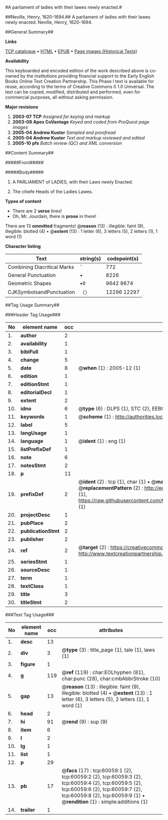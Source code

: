 #A parliament of ladies with their lawes newly enacted.#

##Neville, Henry, 1620-1694.##
A parliament of ladies with their lawes newly enacted.
Neville, Henry, 1620-1694.

##General Summary##

**Links**

[TCP catalogue](http://www.ota.ox.ac.uk/tcp/)  • 
[HTML](http://tei.it.ox.ac.uk/tcp/Texts-HTML/free/A52/A52854.html)  • 
[EPUB](http://tei.it.ox.ac.uk/tcp/Texts-EPUB/free/A52/A52854.epub) • 
[Page images (Historical Texts)](https://data.historicaltexts.jisc.ac.uk/view?pubId=eebo-12353866e&pageId=eebo-12353866e-60059-1)

**Availability**

This keyboarded and encoded edition of the
	       work described above is co-owned by the institutions
	       providing financial support to the Early English Books
	       Online Text Creation Partnership. This Phase I text is
	       available for reuse, according to the terms of Creative
	       Commons 0 1.0 Universal. The text can be copied,
	       modified, distributed and performed, even for
	       commercial purposes, all without asking permission.

**Major revisions**

1. __2003-07__ __TCP__ *Assigned for keying and markup*
1. __2003-08__ __Apex CoVantage__ *Keyed and coded from ProQuest page images*
1. __2005-04__ __Andrew Kuster__ *Sampled and proofread*
1. __2005-04__ __Andrew Kuster__ *Text and markup reviewed and edited*
1. __2005-10__ __pfs__ *Batch review (QC) and XML conversion*

##Content Summary##

#####Front#####

#####Body#####

1. A PARLIAMENT of LADIES, with their Laws newly Enacted.

1. The chiefe Heads of the Ladies Lawes.

**Types of content**

  * There are 2 **verse** lines!
  * Oh, Mr. Jourdain, there is **prose** in there!

There are 13 **ommitted** fragments! 
 @__reason__ (13) : illegible: faint (9), illegible: blotted (4)  •  @__extent__ (13) : 1 letter (6), 3 letters (5), 2 letters (1), 1 word (1)

**Character listing**


|Text|string(s)|codepoint(s)|
|---|---|---|
|Combining             Diacritical Marks|̄|772|
|General Punctuation|•|8226|
|Geometric Shapes|▪◊|9642 9674|
|CJKSymbolsandPunctuation|〈〉|12296 12297|

##Tag Usage Summary##

###Header Tag Usage###

|No|element name|occ|attributes|
|---|---|---|---|
|1.|__author__|2||
|2.|__availability__|1||
|3.|__biblFull__|1||
|4.|__change__|5||
|5.|__date__|8| @__when__ (1) : 2005-12 (1)|
|6.|__edition__|1||
|7.|__editionStmt__|1||
|8.|__editorialDecl__|1||
|9.|__extent__|2||
|10.|__idno__|6| @__type__ (6) : DLPS (1), STC (2), EEBO-CITATION (1), OCLC (1), VID (1)|
|11.|__keywords__|1| @__scheme__ (1) : http://authorities.loc.gov/ (1)|
|12.|__label__|5||
|13.|__langUsage__|1||
|14.|__language__|1| @__ident__ (1) : eng (1)|
|15.|__listPrefixDef__|1||
|16.|__note__|6||
|17.|__notesStmt__|2||
|18.|__p__|11||
|19.|__prefixDef__|2| @__ident__ (2) : tcp (1), char (1)  •  @__matchPattern__ (2) : ([0-9\-]+):([0-9IVX]+) (1), (.+) (1)  •  @__replacementPattern__ (2) : http://eebo.chadwyck.com/downloadtiff?vid=$1&page=$2 (1), https://raw.githubusercontent.com/textcreationpartnership/Texts/master/tcpchars.xml#$1 (1)|
|20.|__projectDesc__|1||
|21.|__pubPlace__|2||
|22.|__publicationStmt__|2||
|23.|__publisher__|2||
|24.|__ref__|2| @__target__ (2) : https://creativecommons.org/publicdomain/zero/1.0/ (1), http://www.textcreationpartnership.org/docs/. (1)|
|25.|__seriesStmt__|1||
|26.|__sourceDesc__|1||
|27.|__term__|1||
|28.|__textClass__|1||
|29.|__title__|3||
|30.|__titleStmt__|2||


###Text Tag Usage###

|No|element name|occ|attributes|
|---|---|---|---|
|1.|__desc__|13||
|2.|__div__|3| @__type__ (3) : title_page (1), tale (1), laws (1)|
|3.|__figure__|1||
|4.|__g__|119| @__ref__ (119) : char:EOLhyphen (81), char:punc (28), char:cmbAbbrStroke (10)|
|5.|__gap__|13| @__reason__ (13) : illegible: faint (9), illegible: blotted (4)  •  @__extent__ (13) : 1 letter (6), 3 letters (5), 2 letters (1), 1 word (1)|
|6.|__head__|2||
|7.|__hi__|91| @__rend__ (9) : sup (9)|
|8.|__item__|6||
|9.|__l__|2||
|10.|__lg__|1||
|11.|__list__|1||
|12.|__p__|29||
|13.|__pb__|17| @__facs__ (17) : tcp:60059:1 (2), tcp:60059:2 (2), tcp:60059:3 (2), tcp:60059:4 (2), tcp:60059:5 (2), tcp:60059:6 (2), tcp:60059:7 (2), tcp:60059:8 (2), tcp:60059:9 (1)  •  @__rendition__ (1) : simple:additions (1)|
|14.|__trailer__|1||
